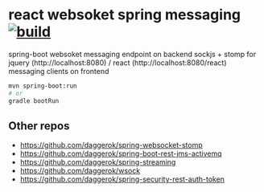 react websoket spring messaging [![build](https://travis-ci.org/daggerok/sockjs-stomp-websocket-react-and-vanilla.svg?branch=master)](https://travis-ci.org/daggerok/sockjs-stomp-websocket-react-and-vanilla)
===============================

spring-boot websoket messaging endpoint on backend
sockjs + stomp for jquery (http://localhost:8080) / react (http://localhost:8080/react) messaging clients on frontend

```bash
mvn spring-boot:run
# or
gradle bootRun
```

## Other repos
* https://github.com/daggerok/spring-websocket-stomp
* https://github.com/daggerok/spring-boot-rest-jms-activemq
* https://github.com/daggerok/spring-streaming
* https://github.com/daggerok/wsock
* https://github.com/daggerok/spring-security-rest-auth-token
